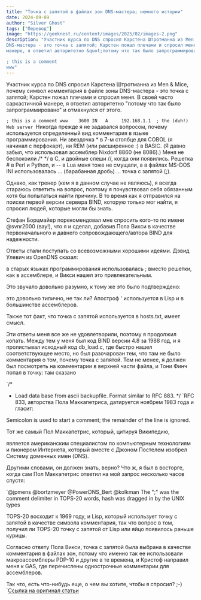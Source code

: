 ```yaml
---
title: "Точка с запятой в файлах зон DNS-мастера; немного истории"
date: 2024-09-09
author: "Silver Ghost"
tags: ["Перевод"]
image: "https://geeknest.ru/content/images/2025/02/images-2.png"
description: "Участник курса по DNS спросил Карстена Штротманна из Men &amp; Mice, почему символ комментария в файле зоны
DNS-мастера - это точка с запятой; Карстен пожал плечами и спросил меня. В своей часто саркастичной
манере, я ответил авторитетно &quot;потому что так было запрограммировано&quot; и отмахнулся от этого.

; this is a comment
www"
---
```


Участник курса по DNS спросил Карстена Штротманна из Men & Mice, почему символ комментария в файле зоны
DNS-мастера - это точка с запятой; Карстен пожал плечами и спросил меня. В своей часто саркастичной
манере, я ответил авторитетно "потому что так было запрограммировано" и отмахнулся от этого.

`; this is a comment
www    3600 IN   A     192.168.1.1  ; the (duh!) Web server
`Никогда прежде я не задавался вопросом, почему используется определенный вид комментария в языке программирования.
Ни звездочка * в 7-м столбце для COBOL (я начинал с перфокарт), ни REM (или расширенное :) в BASIC.
(Я давно забыл, что использовал ассемблер Nixdorf 8860 (не 8086).) Меня не беспокоили /* */ в C, и двойные слеши //,
когда они появились. Решетка # в Perl и Python, и -- в Lua меня тоже не смущали,
а в файлах MS-DOS INI использовалась ... (барабанная дробь) ... точка с запятой (;).

Однако, как тренер (кем я в данном случае не являюсь), я всегда стараюсь ответить на вопрос,
поэтому я почувствовал себя обязанным хотя бы попытаться найти причину. В то время как я отправился на
поиски первой версии сервера BIND, которую только мог найти, я спросил людей, которые могли бы знать.

Стефан Борцмайер порекомендовал мне спросить кого-то по имени @svnr2000 (вау!), что я и сделал,
добавив Пола Викси в качестве первоначального и давнего сопровождающего/автора BIND для надежности.

Ответы стали поступать со всевозможными хорошими идеями. Дэвид Улевич из OpenDNS сказал:

в старых языках программирования использовалась ; вместо решетки, как в ассемблере, и Викси нашел это привлекательным.

Это звучало довольно разумно, к тому же это было подтверждено:

это довольно типично, не так ли? Апостроф ' используется в Lisp и в большинстве ассемблеров.

Также тот факт, что точка с запятой используется в hosts.txt, имеет смысл.

Эти ответы меня все же не удовлетворили, поэтому я продолжил копать. Между тем у меня был код BIND версии
4.8 за 1988 год, и я пролистывал исходный код db_load.c, где быстро нашел соответствующее место, но был
разочарован тем, что там не было комментария о том, почему точка с запятой. Тем не менее, я должен был
посмотреть на комментарии в верхней части файла, и Тони Финч попал в точку: там сказано

`/*
 * Load data base from ascii backupfile. Format similar to RFC 883.
 */
`RFC 833, авторства Пола Маккапетриса, датируется ноябрем 1983 года и гласит:

Semicolon is used to start a comment; the remainder of the line is ignored.

Тот же самый Пол Маккапетрис, который, цитируя Википедию,

является американским специалистом по компьютерным технологиям и пионером Интернета, который вместе с Джоном Постелем изобрел Систему доменных имен (DNS).

Другими словами, он должен знать, верно? Что ж, я был в восторге, когда сам Пол Маккапетрис ответил на
мой запрос несколько часов спустя:

`@jpmens @bortzmeyer @PowerDNS_Bert @kolkman The ";" was the comment delimiter in TOPS-20 words, hash was dragged in by the UNIX types

TOPS-20 восходит к 1969 году, и Lisp, который использует точку с запятой в качестве символа комментария,
так что вопрос в том, получил ли TOPS-20 точку с запятой от Lisp или яйцо появилось раньше курицы.

Согласно ответу Пола Викси, точка с запятой была выбрана в качестве комментария в файлах зон,
потому что именно так ее использовали макроассемблеры PDP-10 и другие в те времена, и Кристоф направил
меня к GAS, где перечислены однострочные комментарии для ассемблеров.

Так что, есть что-нибудь еще, о чем вы хотите, чтобы я спросил? ;-)
`[Ссылка на оригинал статьи](https://jpmens.net/2015/10/28/the-semicolon-in-zone-master-files-some-history/?ref=geeknest.ru)